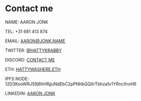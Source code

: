 # Contact me

NAME:        AARON JONK

TEL:         +31 681 413 874

EMAIL:       AARON@JONK.NAME

TWITTER:     [@HATTYKRABBY](https://twitter.com/HattyKrabby)

DISCORD:     [CONTACT ME](https://discord.gg/D8syV5yUAF)

ETH:         [HATTYWASHERE.ETH](https://etherscan.io/address/0x7982985f05a9dabd3f26dc81cb161f440be48ee5)

IPFS NODE:   12D3KooWRJ59j6hHRjjuNdEbC2pPNhbQQXrTbhza1v1YRncXroH6

LINKEDIN:    [AARON JONK](https://www.linkedin.com/in/aaron-jonk-5a3054193/)
